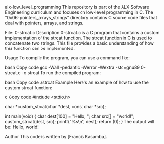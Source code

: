 alx-low_level_programming
This repository is part of the ALX Software Engineering curriculum and focuses on low-level programming in C. The "0x06-pointers_arrays_strings" directory contains C source code files that deal with pointers, arrays, and strings.

File: 0-strcat.c
Description
0-strcat.c is a C program that contains a custom implementation of the strcat function. The strcat function in C is used to concatenate two strings. This file provides a basic understanding of how this function can be implemented.

Usage
To compile the program, you can use a command like:

bash
Copy code
gcc -Wall -pedantic -Werror -Wextra -std=gnu89 0-strcat.c -o strcat
To run the compiled program:

bash
Copy code
./strcat
Example
Here's an example of how to use the custom strcat function:

c
Copy code
#include <stdio.h>

char *custom_strcat(char *dest, const char *src);

int main(void) {
    char dest[100] = "Hello, ";
    char src[] = "world!";
    custom_strcat(dest, src);
    printf("%s\n", dest);
    return (0);
}
The output will be: Hello, world!

Author
This code is written by [Francis Kasamba].

